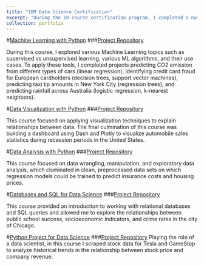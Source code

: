 ```yaml
---
title: "IBM Data Science Certification"
excerpt: "During the 10-course certification program, I completed a number of projects demonstrating skills in data science including data wrangling, analysis, visualization, building machine learning models and data pipelines, and working with relational databases"
collection: portfolio
---
```


#[Machine Learning with Python](https://github.com/annahaynie/annahaynie.github.io/blob/master/Certificates/ML.pdf)
###[Project Repository](https://github.com/annahaynie/IBM_Course/tree/main/Machine%20Learning%20with%20Python)

During this course, I explored various Machine Learning topics such as supervised vs unsupervised learning, various ML algorithms, and their use cases. To apply these tools, I completed projects predicting CO2 emission from different types of cars (linear regression), identifying credit card fraud for European cardholders (decision trees, support vector machines), predicting taxi tip amounts in New York City (regression trees), and predicting rainfall across Australia (logistic regression, k-nearest neighbors).

#[Data Visualization with Python](https://github.com/annahaynie/annahaynie.github.io/blob/master/Certificates/DataViz.pdf)
###[Project Repository](https://github.com/annahaynie/IBM_Course/tree/main/Data%20Visualization%20with%20Python)

This course focused on applying visualization techniques to explain relationships between data. The final culmination of this course was building a dashboard using Dash and Plotly to visualize automobile sales statistics during recession periods in the United States. 

#[Data Analysis with Python](https://github.com/annahaynie/annahaynie.github.io/blob/master/Certificates/Data%20Analysis%20With%20Python.pdf)
###[Project Repository](https://github.com/annahaynie/IBM_Course/tree/main/Data%20Analysis%20with%20Python)

This course focused on data wrangling, manipulation, and exploratory data analysis, which cluminated in clean, preprocessed data sets on which regression models could be trained to predict insurance costs and housing prices. 

#[Databases and SQL for Data Science](https://github.com/annahaynie/annahaynie.github.io/blob/master/Certificates/DB%26SQL.pdf)
###[Project Repository](https://github.com/annahaynie/IBM_Course/tree/main/Databases%20and%20SQL%20for%20Data%20Science)

This course provided an introduction to working with relational databases and SQL queries and allowed me to explore the relationships between public school success, socioeconomic indicators, and crime rates in the city of Chicago. 

#[Python Project for Data Science](https://github.com/annahaynie/annahaynie.github.io/blob/master/Certificates/Python_Project.pdf)
###[Project Repository](https://github.com/annahaynie/IBM_Course/tree/main/Python%20Project%20for%20Data%20Science)
Playing the role of a data scientist, in this course I scraped stock data for Tesla and GameStop to analyze historical trends in the relationship between stock price and company revenue.


